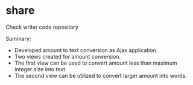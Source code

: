 # share

Check writer code repository

Summary:

- Developed amount to text conversion as Ajax application. 
- Two views created for amount conversion.
- The first view can be used to convert amount less than maximum integer size into text. 
- The second view can be utilized to convert larger amount into words. 

